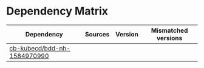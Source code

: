 # Dependency Matrix

Dependency | Sources | Version | Mismatched versions
---------- | ------- | ------- | -------------------
[cb-kubecd/bdd-nh-1584970990](https://github.com/cb-kubecd/bdd-nh-1584970990.git) |  | []() | 
